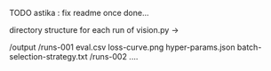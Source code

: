 TODO astika : fix readme once done...

directory structure for each run of vision.py ->

/output
    /runs-001
        eval.csv
        loss-curve.png
        hyper-params.json
        batch-selection-strategy.txt
    /runs-002
    ....